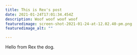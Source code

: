 ```yaml
---
title: This is Rex's post
date: 2021-01-24T17:01:34.454Z
description: Woof woof woof woof
featuredimage: screen-shot-2021-01-24-at-12.02.40-pm.png
featuredimage_alt: ""

---
```

Hello from Rex the dog.

